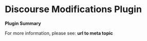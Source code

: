 # **Discourse Modifications** Plugin

**Plugin Summary**

For more information, please see: **url to meta topic**
